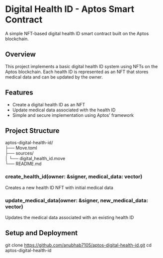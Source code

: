 # Digital Health ID - Aptos Smart Contract

A simple NFT-based digital health ID smart contract built on the Aptos blockchain.

## Overview

This project implements a basic digital health ID system using NFTs on the Aptos blockchain. Each health ID is represented as an NFT that stores medical data and can be updated by the owner.

## Features

- Create a digital health ID as an NFT
- Update medical data associated with the health ID
- Simple and secure implementation using Aptos' framework

## Project Structure
aptos-digital-health-id/ <br>
├── Move.toml <br>
├── sources/<br>
│ └── digital_health_id.move <br>
└── README.md <br>

### create_health_id(owner: &signer, medical_data: vector<u8>)
Creates a new health ID NFT with initial medical data

### update_medical_data(owner: &signer, new_medical_data: vector<u8>)
Updates the medical data associated with an existing health ID

## Setup and Deployment

git clone https://github.com/anubhab7105/aptos-digital-health-id.git
cd aptos-digital-health-id